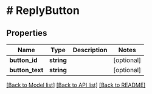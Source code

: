 # # ReplyButton

## Properties

Name | Type | Description | Notes
------------ | ------------- | ------------- | -------------
**button_id** | **string** |  | [optional]
**button_text** | **string** |  | [optional]

[[Back to Model list]](../../README.md#models) [[Back to API list]](../../README.md#endpoints) [[Back to README]](../../README.md)
